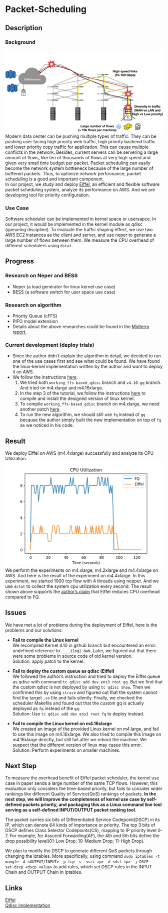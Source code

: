Packet-Scheduling
===========================
## Description
### Background
![image](https://github.com/14-760-S20-Team7/Packet-Scheduling/blob/master/image/data_center.png)  
Modern data center can be pushing multiple types of traffic. They can be pushing user facing high priority web traffic, high priority backend traffic and lower priority copy traffic for application. This can cause multiple conflicts in the network. Besides, current servers can be servering a large amount of flows, like ten of thousands of flows at very high speed and given very small time budget per packet. Packet scheduling can easily become the network system bottleneck because of the large number of buffered packets. Thus, to optimize network performance, packet scheduling is a good and important component.  
In our project, we study and deploy [Eiffel](https://www.usenix.org/conference/nsdi19/presentation/saeed), an efficient and flexible software packet scheduling system, analyze its performance on AWS. And we are developing tool for priority configuration.

### Use Case
Software scheduler can be implemented in kernel space or usersapce. In our project, it would be implemented in the kernel module as qdisc (queueing discipline). To evaluate the traffic shaping effect, we use two AWS EC2 instances as the client and server, and use neper to generate a large number of flows between them. We measure the CPU overhead of different schedulers using `dstat`.

## Progress
### Research on Neper and BESS
- Neper (a load generator for linux kernel use case)
- BESS (a software switch for user space use case)

### Research on algorithm
- Priority Queue (cFFS)
- PIFO model extension  
-  Details about the above researches could be found in the [Midterm report](https://docs.google.com/document/d/1EVX2nIhreSNcIEetghqFkokzMUnvDQfx9hfE8U013dM/edit?ts=5e619bad#heading=h.lx1fcchkkaqo).
### **Current development (deploy trials)**
- Since the author didn’t explain the algorithm in detail, we decided to run one of the use cases first and see what could be found. We have found the linux-kernel implementation written by the author and want to deploy it on AWS.
- We follow the instructions [here](https://saeed.github.io/eiffel/).
  1. We tried both `working_ffs-based_qdisc` branch and `v4.10-gq` branch. And tried on m4.xlarge and m4.16xlarge. 
  2. In the step 3 of the tutorial, we follow the instructions [here](https://www.freecodecamp.org/news/building-and-installing-the-latest-linux-kernel-from-source-6d8df5345980/) to compile and install the designed version of linux kernel.
  3. To compile `working_ffs-based_qdisc` branch on m4.xlarge, we need another patch [here](https://git.kernel.org/pub/scm/linux/kernel/git/torvalds/linux.git/diff/?id=474c90156c8dcc2fa815e6716cc9394d7930cb9c).
  4. To run the new algorithm, we should still use `fq` instead of `gq` because the author simply built the new implementation on top of `fq` as we noticed in his code.


## Result  
  We deploy Eiffel on AWS (m4.4xlarge) successfully and analyze its CPU Utilization.
    ![image](https://github.com/14-760-S20-Team7/Packet-Scheduling/blob/master/image/FQ_Eiffel_CPU_Utilization.png)  
We perform the experiments on m4.xlarge, m4.2xlarge and m4.4xlarge on AWS. And here is the result of the experiment on m4.4xlarge. In this experiment, we started 1000 tcp flow with 4 threads using nepper. And we use `dstat` to collect the system cpu utilization every second. The result shown above supports the [author’s claim](https://www.usenix.org/system/files/nsdi19-saeed.pdf) that Eiffel reduces CPU overhead compared to FQ.

## Issues
We have met a lot of problems during the deployment of Eiffel, here is the problems and our solutions:
- **Fail to compile the Linux kernel**  
We recompiled Kernel 4.10 in github branch but encountered an error: undefined reference to `____ilog2_NaN`. Later, we figured out that there were some problems in source code of old kernel version.  
Solution: apply patch to the kernel.

- **Fail to deploy the custom queue as qdisc (Eiffel)**  
We followed the author’s instruction and tried to deploy the Eiffel queue as qdisc with command `tc qdisc add dev ens3 root gq`. But we find that the custom qdisc is not deployed by using `tc qdisc show`. Then we confirmed this by using `strace` and figured out that the system cannot find the target `.so` file and fails silently. Finally, we checked the scheduler Makefile and found out that the custom gq is actually deployed as `fq` instead of the `gq`.  
Solution: Use `tc qdisc add dev ens3 root fq` to deploy instead.

- **Fail to compile the Linux kernel on m4.16xlarge**  
We created an image of the provided Linux kernel on m4.large, and fail to use this image on m4.16xlarge. We also tried to compile this image on m4.16xlarge directly, but still fail after we reboot the machine. We suspect that the different version of linux may casue this error.  
Solution: Perform experiments on smaller machines.

## Next Step

To measure the overhead benefit of Eiffel packet scheduler, the kernel use case in paper sends a large number of the same TCP flows. However, this evaluation only considers the time-based priority, but fails to consider wider rankings like different Quality of Service(QoS) rankings of packets. **In the next step, we will improve the completeness of kernel use case by self-defined packets priority, and packaging this as a Linux command line tool serving as a self-defined INPUT/OUTPUT packet ranking tool.**

The packet carries six bits of Differentiated Service Codepoint(DSCP) in its IP, which can denote 64 kinds of importance or priority. The top 3 bits of DSCP defines Class Selector Codepoints(CS), mapping to IP priority level 0-7. For example, for Assured Forwarding(AF), the 4th and 5th bits define the drop possibility level(01-Low Drop; 10-Medium Drop; 11-High Drop). 

We plan to modify the DSCP to generate different QoS packets through changing the iptables. More specifically, using command `sudo iptables -t mangle -A <OUTPUT/INPUT> -p tcp -s  <src ip> -d <dst ip> -j DSCP --set-dscp <dscp value>` to add rules, which set DSCP rules in the INPUT Chain and OUTPUT Chain in iptables.

## Links
[Eiffel](https://www.usenix.org/conference/nsdi19/presentation/saeed)  
[Qdisc implementation](https://github.com/saeed/eiffel_linux)  

